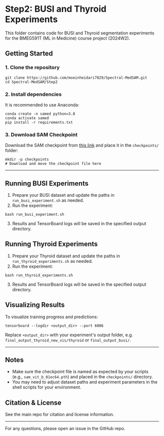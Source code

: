 # Step2: BUSI and Thyroid Experiments

This folder contains code for BUSI and Thyroid segmentation experiments for the BMEG591T (ML in Medicine) course project (2024W2).

## Getting Started

### 1. Clone the repository
```
git clone https://github.com/moeinheidari7829/Spectral-MedSAM.git
cd Spectral-MedSAM/Step2
```

### 2. Install dependencies
It is recommended to use Anaconda:
```
conda create -n samed python=3.8
conda activate samed
pip install -r requirements.txt
```

### 3. Download SAM Checkpoint
Download the SAM checkpoint from [this link](https://drive.google.com/file/d/1_oCdoEEu3mNhRfFxeWyRerOKt8OEUvcg/view) and place it in the `checkpoints/` folder:
```
mkdir -p checkpoints
# Download and move the checkpoint file here
```

---

## Running BUSI Experiments
1. Prepare your BUSI dataset and update the paths in `run_busi_experiment.sh` as needed.
2. Run the experiment:
```
bash run_busi_experiment.sh
```
3. Results and TensorBoard logs will be saved in the specified output directory.

## Running Thyroid Experiments
1. Prepare your Thyroid dataset and update the paths in `run_thyroid_experiments.sh` as needed.
2. Run the experiment:
```
bash run_thyroid_experiments.sh
```
3. Results and TensorBoard logs will be saved in the specified output directory.

## Visualizing Results
To visualize training progress and predictions:
```
tensorboard --logdir <output_dir> --port 6006
```
Replace `<output_dir>` with your experiment's output folder, e.g. `final_output_thyroid_new_vis/thyroid` or `final_output_busi/`.

---

## Notes
- Make sure the checkpoint file is named as expected by your scripts (e.g., `sam_vit_b_01ec64.pth`) and placed in the `checkpoints/` directory.
- You may need to adjust dataset paths and experiment parameters in the shell scripts for your environment.

## Citation & License
See the main repo for citation and license information.

---

For any questions, please open an issue in the GitHub repo.
